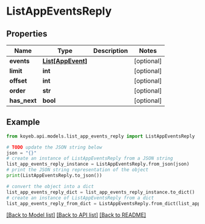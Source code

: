 # ListAppEventsReply


## Properties

Name | Type | Description | Notes
------------ | ------------- | ------------- | -------------
**events** | [**List[AppEvent]**](AppEvent.md) |  | [optional] 
**limit** | **int** |  | [optional] 
**offset** | **int** |  | [optional] 
**order** | **str** |  | [optional] 
**has_next** | **bool** |  | [optional] 

## Example

```python
from koyeb.api.models.list_app_events_reply import ListAppEventsReply

# TODO update the JSON string below
json = "{}"
# create an instance of ListAppEventsReply from a JSON string
list_app_events_reply_instance = ListAppEventsReply.from_json(json)
# print the JSON string representation of the object
print(ListAppEventsReply.to_json())

# convert the object into a dict
list_app_events_reply_dict = list_app_events_reply_instance.to_dict()
# create an instance of ListAppEventsReply from a dict
list_app_events_reply_from_dict = ListAppEventsReply.from_dict(list_app_events_reply_dict)
```
[[Back to Model list]](../README.md#documentation-for-models) [[Back to API list]](../README.md#documentation-for-api-endpoints) [[Back to README]](../README.md)


